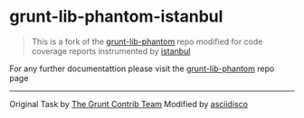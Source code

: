 # grunt-lib-phantom-istanbul
> This is a fork of the [grunt-lib-phantom](https://github.com/gruntjs/grunt-lib-phantom) repo modified
> for code coverage reports instrumented by [istanbul](http://gotwarlost.github.com/istanbul/)

For any further documentattion please visit the [grunt-lib-phantom](https://github.com/gruntjs/grunt-lib-phantom) repo page

---

Original Task by [The Grunt Contrib Team](http://gruntjs.com/)
Modified by [asciidisco](http://twitter.com/asciidisco)
